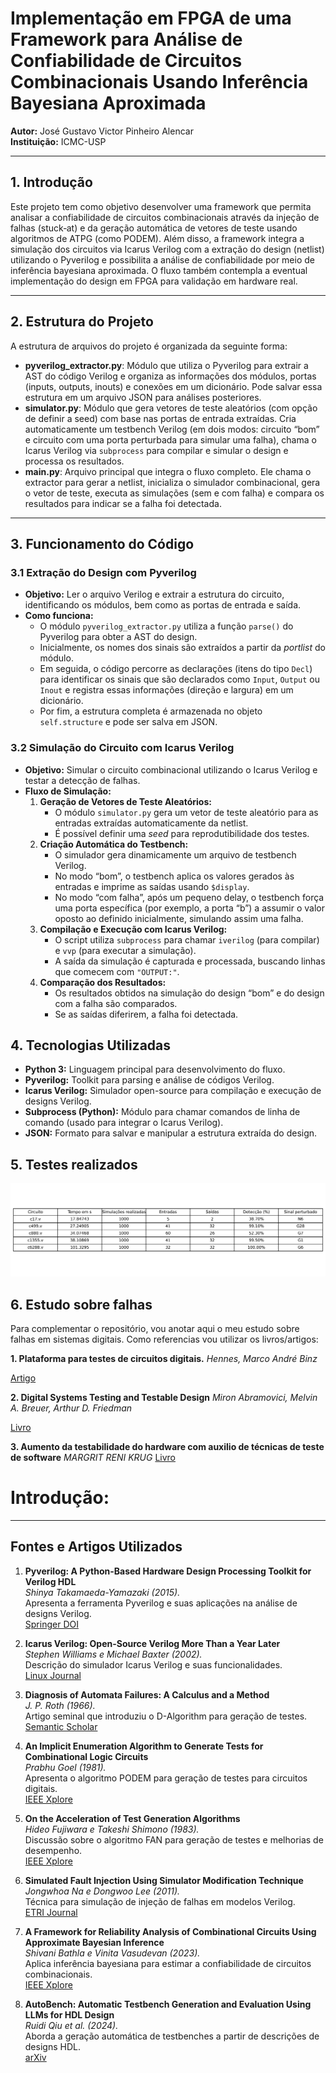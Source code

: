 
# Implementação em FPGA de uma Framework para Análise de Confiabilidade de Circuitos Combinacionais Usando Inferência Bayesiana Aproximada

**Autor:** José Gustavo Victor Pinheiro Alencar  
**Instituição:** ICMC-USP

---

## 1. Introdução

Este projeto tem como objetivo desenvolver uma framework que permita analisar a confiabilidade de circuitos combinacionais através da injeção de falhas (stuck‑at) e da geração automática de vetores de teste usando algoritmos de ATPG (como PODEM). Além disso, a framework integra a simulação dos circuitos via Icarus Verilog com a extração do design (netlist) utilizando o Pyverilog e possibilita a análise de confiabilidade por meio de inferência bayesiana aproximada. O fluxo também contempla a eventual implementação do design em FPGA para validação em hardware real.

---

## 2. Estrutura do Projeto

A estrutura de arquivos do projeto é organizada da seguinte forma:

- **pyverilog_extractor.py**: Módulo que utiliza o Pyverilog para extrair a AST do código Verilog e organiza as informações dos módulos, portas (inputs, outputs, inouts) e conexões em um dicionário. Pode salvar essa estrutura em um arquivo JSON para análises posteriores.
- **simulator.py**: Módulo que gera vetores de teste aleatórios (com opção de definir a seed) com base nas portas de entrada extraídas. Cria automaticamente um testbench Verilog (em dois modos: circuito “bom” e circuito com uma porta perturbada para simular uma falha), chama o Icarus Verilog via `subprocess` para compilar e simular o design e processa os resultados.
- **main.py**: Arquivo principal que integra o fluxo completo. Ele chama o extractor para gerar a netlist, inicializa o simulador combinacional, gera o vetor de teste, executa as simulações (sem e com falha) e compara os resultados para indicar se a falha foi detectada.

---

## 3. Funcionamento do Código

### 3.1 Extração do Design com Pyverilog

- **Objetivo:** Ler o arquivo Verilog e extrair a estrutura do circuito, identificando os módulos, bem como as portas de entrada e saída.  
- **Como funciona:**  
  - O módulo `pyverilog_extractor.py` utiliza a função `parse()` do Pyverilog para obter a AST do design.
  - Inicialmente, os nomes dos sinais são extraídos a partir da *portlist* do módulo.  
  - Em seguida, o código percorre as declarações (itens do tipo `Decl`) para identificar os sinais que são declarados como `Input`, `Output` ou `Inout` e registra essas informações (direção e largura) em um dicionário.
  - Por fim, a estrutura completa é armazenada no objeto `self.structure` e pode ser salva em JSON.

### 3.2 Simulação do Circuito com Icarus Verilog

- **Objetivo:** Simular o circuito combinacional utilizando o Icarus Verilog e testar a detecção de falhas.  
- **Fluxo de Simulação:**  
  1. **Geração de Vetores de Teste Aleatórios:**  
     - O módulo `simulator.py` gera um vetor de teste aleatório para as entradas extraídas automaticamente da netlist.
     - É possível definir uma *seed* para reprodutibilidade dos testes.
  2. **Criação Automática do Testbench:**  
     - O simulador gera dinamicamente um arquivo de testbench Verilog.  
     - No modo “bom”, o testbench aplica os valores gerados às entradas e imprime as saídas usando `$display`.
     - No modo “com falha”, após um pequeno delay, o testbench força uma porta específica (por exemplo, a porta “b”) a assumir o valor oposto ao definido inicialmente, simulando assim uma falha.
  3. **Compilação e Execução com Icarus Verilog:**  
     - O script utiliza `subprocess` para chamar `iverilog` (para compilar) e `vvp` (para executar a simulação).
     - A saída da simulação é capturada e processada, buscando linhas que comecem com `"OUTPUT:"`.
  4. **Comparação dos Resultados:**  
     - Os resultados obtidos na simulação do design “bom” e do design com a falha são comparados.  
     - Se as saídas diferirem, a falha foi detectada.

## 4. Tecnologias Utilizadas

- **Python 3:** Linguagem principal para desenvolvimento do fluxo.
- **Pyverilog:** Toolkit para parsing e análise de códigos Verilog.
- **Icarus Verilog:** Simulador open-source para compilação e execução de designs Verilog.
- **Subprocess (Python):** Módulo para chamar comandos de linha de comando (usado para integrar o Icarus Verilog).
- **JSON:** Formato para salvar e manipular a estrutura extraída do design.

## 5. Testes realizados
![Tabela de Simulação](data/tabela_simulacao.png)


## 6. Estudo sobre falhas
Para complementar o repositório, vou anotar aqui o meu estudo sobre falhas em sistemas digitais. Como referencias vou utilizar os livros/artigos:

**1. Plataforma para testes de circuitos digitais.**
   *Hennes, Marco André Binz*

[Artigo](https://repositorio.unisc.br/jspui/handle/11624/297)

**2. Digital Systems Testing and Testable Design**
   *Miron Abramovici, Melvin A. Breuer, Arthur D. Friedman*

[Livro](https://ieeexplore.ieee.org/book/5266057)

**3. Aumento da testabilidade do hardware com auxilio de técnicas de teste de software**
   *MARGRIT RENI KRUG*
[Livro](https://www.lume.ufrgs.br/handle/10183/12672)
# Introdução:



---

## Fontes e Artigos Utilizados

1. **Pyverilog: A Python-Based Hardware Design Processing Toolkit for Verilog HDL**  
   *Shinya Takamaeda-Yamazaki (2015).*  
   Apresenta a ferramenta Pyverilog e suas aplicações na análise de designs Verilog.  
   [Springer DOI](https://doi.org/10.1007/978-3-319-16214-0_42)

2. **Icarus Verilog: Open-Source Verilog More Than a Year Later**  
   *Stephen Williams e Michael Baxter (2002).*  
   Descrição do simulador Icarus Verilog e suas funcionalidades.  
   [Linux Journal](https://www.linuxjournal.com/article/6001)

3. **Diagnosis of Automata Failures: A Calculus and a Method**  
   *J. P. Roth (1966).*  
   Artigo seminal que introduziu o D-Algorithm para geração de testes.  
   [Semantic Scholar](https://www.semanticscholar.org/paper/Diagnosis-of-automata-failures%3A-a-calculus-and-a-Roth/)

4. **An Implicit Enumeration Algorithm to Generate Tests for Combinational Logic Circuits**  
   *Prabhu Goel (1981).*  
   Apresenta o algoritmo PODEM para geração de testes para circuitos digitais.  
   [IEEE Xplore](https://ieeexplore.ieee.org/document/1675757)

5. **On the Acceleration of Test Generation Algorithms**  
   *Hideo Fujiwara e Takeshi Shimono (1983).*  
   Discussão sobre o algoritmo FAN para geração de testes e melhorias de desempenho.  
   [IEEE Xplore](https://ieeexplore.ieee.org/document/1676133)

6. **Simulated Fault Injection Using Simulator Modification Technique**  
   *Jongwhoa Na e Dongwoo Lee (2011).*  
   Técnica para simulação de injeção de falhas em modelos Verilog.  
   [ETRI Journal](https://onlinelibrary.wiley.com/doi/10.4218/etrij.11.0110.0106)

7. **A Framework for Reliability Analysis of Combinational Circuits Using Approximate Bayesian Inference**  
   *Shivani Bathla e Vinita Vasudevan (2023).*  
   Aplica inferência bayesiana para estimar a confiabilidade de circuitos combinacionais.  
   [IEEE Xplore](https://ieeexplore.ieee.org/document/10026780)

8. **AutoBench: Automatic Testbench Generation and Evaluation Using LLMs for HDL Design**  
   *Ruidi Qiu et al. (2024).*  
   Aborda a geração automática de testbenches a partir de descrições de designs HDL.  
   [arXiv](https://arxiv.org/abs/2407.03891)